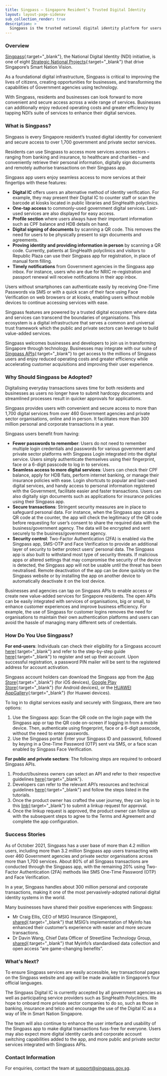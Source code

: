 ```yaml
---
title: Singpass – Singapore Resident’s Trusted Digital Identity
layout: layout-page-sidenav
sub_collection_render: true
description: >
  Singpass is the trusted national digital identity platform for users to access and perform transactions with public and private sectors conveniently and securely.
---
```


### Overview

[Singpass](https://www.singpass.gov.sg/){:target="\_blank"}, the National Digital Identity (NDI) initiative, is one of eight [Strategic National Projects](https://www.smartnation.gov.sg/initiatives/strategic-national-projects){:target="\_blank"} that drive Singapore’s Smart Nation Vision. 

As a foundational digital infrastructure, Singpass is critical to improving the lives of citizens, creating opportunities for businesses, and transforming the capabilities of Government agencies using technology.

With Singpass, residents and businesses can look forward to more convenient and secure access across a wide range of services. Businesses can additionally enjoy reduced operating costs and greater efficiency by tapping NDI’s suite of services to enhance their digital services.


### What is Singpass?

Singpass is every Singapore resident’s trusted digital identity for convenient and secure access to over 1,700 government and private sector services.

Residents can use Singpass to access more services across sectors – ranging from banking and insurance, to healthcare and charities – and conveniently retrieve their personal information, digitally sign documents and remotely authorise transactions on their Singpass app. 

Singpass app users enjoy seamless access to more services at their fingertips with these features: 
-	**Digital IC** offers users an alternative method of identity verification. For example, they may present their Digital IC to counter staff or scan the barcode at kiosks located in public libraries and SingHealth polyclinics.
-	**One-tap access** to commonly-used government digital services. Last-used services are also displayed for easy access.
-	**Profile section** where users always have their important information such as CPF balance and HDB details on hand.
-	**Digital signing of documents** by scanning a QR code. This removes the need for users to be physically present to sign documents and agreements.
-	**Proving identity and providing information in person** by scanning a QR code. Currently, patients at SingHealth polyclinics and visitors to Republic Plaza can use their Singpass app for registration, in place of manual form filling.
-	**Timely notifications** from Government agencies in the Singpass app inbox. For instance, users who are due for NRIC re-registration and passport renewal will receive notifications in their app inbox.

Users without smartphones can authenticate easily by receiving One-Time Passwords via SMS or with a quick scan of their face using Face Verification on web browsers or at kiosks, enabling users without mobile devices to continue accessing services with ease.

Singpass features are powered by a trusted digital ecosystem where data and services can transcend the boundaries of organisations. This ecosystem is a digital infrastructure that serves a common and universal trust framework which the public and private sectors can leverage to build value-added services. 

Singpass welcomes businesses and developers to join us in transforming Singapore through technology. Businesses may integrate with our suite of [Singpass APIs](https://api.singpass.gov.sg/){:target="\_blank"} to get access to the millions of Singpass users and enjoy reduced operating costs and greater efficiency while accelerating customer acquisitions and improving their user experience.

### Why Should Singpass be Adopted?

Digitalising everyday transactions saves time for both residents and businesses as users no longer have to submit hardcopy documents and streamlined processes result in quicker approvals for applications.

Singpass provides users with convenient and secure access to more than 1,700 digital services from over 460 Government agencies and private sector organisations, online and in person. It facilitates more than 300 million personal and corporate transactions in a year. 

Singpass users benefit from having:

-	**Fewer passwords to remember**: Users do not need to remember multiple login credentials and passwords for various government and private sector platforms with Singpass Login integrated into the digital service. Users simply authenticate themselves using their fingerprint, face or a 6-digit passcode to log in to services.
-	**Seamless access to more digital services**: Users can check their CPF balance, apply for HDB flats, perform internet banking, or manage their insurance policies with ease. Login shortcuts to popular and last-used digital services, and handy access to personal information registered with the Government, facilitate easier and faster transactions. Users can also digitally sign documents such as applications for insurance policies using their Singpass app. 
-	**Secure transactions**: Stringent security measures are in place to safeguard personal data. For instance, when the Singpass app scans a QR code at the counter, the app will check the legitimacy of the QR code before requesting for user’s consent to share the required data with the business/government agency. The data will be encrypted and sent securely to the business/government agency. 
-	**Security control**: Two-Factor Authentication (2FA) is enabled via the Singpass app, SMS-OTP and Face Verification to provide an additional layer of security to better protect users’ personal data. The Singpass app is also built to withstand most type of security threats. If malicious apps or altered settings that may compromise the security of the device is detected, the Singpass app will not be usable until the threat has been neutralised. Remote deactivation of the app can be done quickly on the Singpass website or by installing the app on another device to automatically deactivate it on the lost device.

Businesses and agencies can tap on Singpass APIs to enable access or create new value-added services for Singapore residents. The open APIs can be easily integrated with services of organisations, big or small, to enhance customer experiences and improve business efficiency. For example, the use of Singpass for customer logins removes the need for organisations to maintain their own authentication platforms and users can avoid the hassle of managing many different sets of credentials.

### How Do You Use Singpass?

**For end-users**: Individuals can check their eligibility for a Singpass account [here](https://www.ifaq.gov.sg/SINGPASS/apps/Fcd_faqmain.aspx#FAQ_1112272){:target="\_blank"} and refer to the step-by-step guide [here](https://www.singpass.gov.sg/singpass/resources/pdf/Register_For_Singpass_Guide.pdf){:target="\_blank"} to register and set up their account. Upon successful registration, a password PIN mailer will be sent to the registered address for account activation. 

Singpass account holders can download the Singpass app from the [App Store](https://apps.apple.com/us/app/singpass-mobile/id1340660807){:target="\_blank"} (for iOS devices), [Google Play Store](https://play.google.com/store/apps/details?id=sg.ndi.sp&hl=en-GB){:target="\_blank"} (for Android devices), or the [HUAWEI AppGallery](https://appgallery.huawei.com/#/app/C104129719){:target="\_blank"} (for Huawei devices).

To log in to digital services easily and securely with Singpass, there are two options:

1)	Use the Singpass app: Scan the QR code on the login page with the Singpass app or tap the QR code on-screen if logging in from a mobile device. Then, authenticate using fingerprint, face or a 6-digit passcode, without the need to enter passwords. 
2)	Use the Singpass portal: Enter your Singpass ID and password, followed by keying in a One-Time Password (OTP) sent via SMS, or a face scan enabled by Singpass Face Verification.

**For public and private sectors**: The following steps are required to onboard Singpass APIs.

1)	Product/business owners can select an API and refer to their respective guidelines [here](https://api.singpass.gov.sg/){:target="\_blank"}.
2)	Developers can refer to the relevant API’s resources and technical guidelines [here](https://api.singpass.gov.sg/developers){:target="\_blank"} and follow the steps listed in the tutorials.
3)	Once the product owner has crafted the user journey, they can log in to this [link](https://api.singpass.gov.sg/cplogin){:target="\_blank"} to submit a linkup request for approval.
4)	Once the linkup request is approved, the product owner can follow up with the subsequent steps to agree to the Terms and Agreement and complete the app configuration.

### Success Stories

As of October 2021, Singpass has a user base of more than 4.2 million users, including more than 3.2 million Singpass app users transacting with over 460 Government agencies and private sector organisations across more than 1,700 services. About 80% of all Singpass transactions are conducted through the Singpass app, with the remaining 20% using Two-Factor Authentication (2FA) methods like SMS One-Time Password (OTP) and Face Verification.

In a year, Singpass handles about 300 million personal and corporate transactions, making it one of the most pervasively-adopted national digital identity systems in the world. 

Many businesses have shared their positive experiences with Singpass:

-	Mr Craig Ellis, CEO of MSIG Insurance (Singapore), [shared](https://api.singpass.gov.sg/#partners-testimonial){:target="\_blank"} that MSIG’s implementation of Myinfo has enhanced their customer’s experience with easier and more secure transactions.
-	Dr Davin Wang, Chief Data Officer of StreetSine Technology Group, [shared](https://api.singpass.gov.sg/#partners-testimonial){:target="\_blank"} that Myinfo’s standardised data collection and open access “are game-changing benefits”. 

### What's Next?

To ensure Singpass services are easily accessible, key transactional pages on the Singpass website and app will be made available in Singapore’s four official languages. 

The Singpass Digital IC is currently accepted by all government agencies as well as participating service providers such as SingHealth Polyclinics. We hope to onboard more private sector companies to do so, such as those in banking, insurance and telco and encourage the use of the Digital IC as a way of life in Smart Nation Singapore.

The team will also continue to enhance the user interface and usability of the Singpass app to make digital transactions fuss-free for everyone. Users may also expect more digital identity cards and corporate account switching capabilities added to the app, and more public and private sector services integrated with Singpass APIs.

### Contact Information

For enquiries, contact the team at <support@singpass.gov.sg>.
